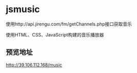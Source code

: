 # jsmusic

使用http://api.jirengu.com/fm/getChannels.php接口获取音乐

使用HTML、CSS、JavaScript构建的音乐播放器

## 预览地址

http://39.106.112.168/music

